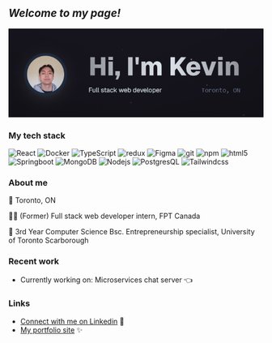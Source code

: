 ## *Welcome to my page!*

![Thumbnail](/banner-github.png)

### My tech stack
<p>
  <img alt="React" src="https://img.shields.io/badge/-React-45b8d8?style=flat-square&logo=react&logoColor=white" />
  <img alt="Docker" src="https://img.shields.io/badge/-Docker-46a2f1?style=flat-square&logo=docker&logoColor=white" />
  <img alt="TypeScript" src="https://img.shields.io/badge/-TypeScript-007ACC?style=flat-square&logo=typescript&logoColor=white" />
  <img alt="redux" src="https://img.shields.io/badge/-Redux-764ABC?style=flat-square&logo=redux&logoColor=white" />
  <img alt="Figma" src="https://img.shields.io/badge/-Figma-AA4ABC?style=flat-square&logo=Figma&logoColor=white" />
  <img alt="git" src="https://img.shields.io/badge/-Git-F05032?style=flat-square&logo=git&logoColor=white" />
  <img alt="npm" src="https://img.shields.io/badge/-NPM-CB3837?style=flat-square&logo=npm&logoColor=white" />
  <img alt="html5" src="https://img.shields.io/badge/-HTML5-E34F26?style=flat-square&logo=html5&logoColor=white" />
  <img alt="Springboot" src="https://img.shields.io/badge/-Springboot-73cc52?style=flat-square&logo=Springboot&logoColor=white" />
  <img alt="MongoDB" src="https://img.shields.io/badge/-MongoDB-13aa52?style=flat-square&logo=mongodb&logoColor=white" />
  <img alt="Nodejs" src="https://img.shields.io/badge/-Nodejs-43853d?style=flat-square&logo=Node.js&logoColor=white" />
  <img alt="PostgresQL" src="https://img.shields.io/badge/-Postgresql-56a2a0?style=flat-square&logo=Postgresql&logoColor=white" />
  <img alt="Tailwindcss" src="https://img.shields.io/badge/-Tailwindcss-46a2f1?style=flat-square&logo=Tailwindcss&logoColor=white" />
</p>

### About me

📍 Toronto, ON 

🧑‍💼 (Former) Full stack web developer intern, FPT Canada

🏫 3rd Year Computer Science Bsc. Entrepreneurship specialist, University of Toronto Scarborough

### Recent work

- Currently working on: Microservices chat server 👈

### Links

- [Connect with me on Linkedin](https://www.linkedin.com/in/kevin-lan-/) 🥂
- [My portfolio site](https://kevinlan.vercel.app/) ✨
